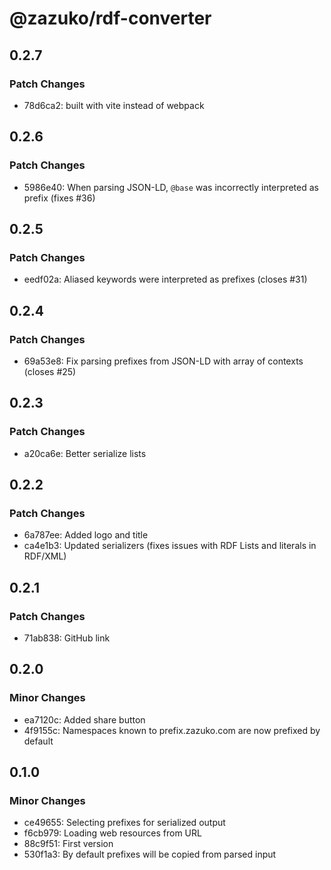 # @zazuko/rdf-converter

## 0.2.7

### Patch Changes

- 78d6ca2: built with vite instead of webpack

## 0.2.6

### Patch Changes

- 5986e40: When parsing JSON-LD, `@base` was incorrectly interpreted as prefix (fixes #36)

## 0.2.5

### Patch Changes

- eedf02a: Aliased keywords were interpreted as prefixes (closes #31)

## 0.2.4

### Patch Changes

- 69a53e8: Fix parsing prefixes from JSON-LD with array of contexts (closes #25)

## 0.2.3

### Patch Changes

- a20ca6e: Better serialize lists

## 0.2.2

### Patch Changes

- 6a787ee: Added logo and title
- ca4e1b3: Updated serializers (fixes issues with RDF Lists and literals in RDF/XML)

## 0.2.1

### Patch Changes

- 71ab838: GitHub link

## 0.2.0

### Minor Changes

- ea7120c: Added share button
- 4f9155c: Namespaces known to prefix.zazuko.com are now prefixed by default

## 0.1.0

### Minor Changes

- ce49655: Selecting prefixes for serialized output
- f6cb979: Loading web resources from URL
- 88c9f51: First version
- 530f1a3: By default prefixes will be copied from parsed input
